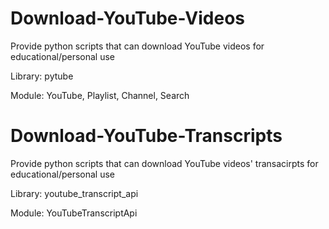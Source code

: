 # Download-YouTube-Videos
Provide python scripts that can download YouTube videos for educational/personal use

Library: pytube

Module: YouTube, Playlist, Channel, Search

# Download-YouTube-Transcripts
Provide python scripts that can download YouTube videos' transacirpts for educational/personal use

Library: youtube_transcript_api

Module: YouTubeTranscriptApi

